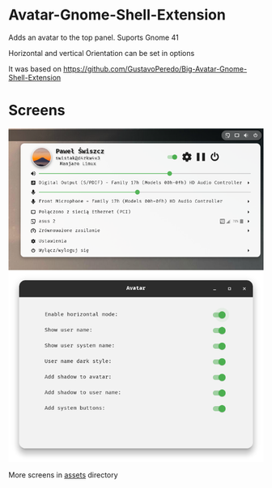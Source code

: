 # Avatar-Gnome-Shell-Extension

Adds an avatar to the top panel. Suports Gnome 41

Horizontal and vertical Orientation can be set in options

It was based on https://github.com/GustavoPeredo/Big-Avatar-Gnome-Shell-Extension


# Screens

<img src="assets/9.png">

<img src="assets/1.png">


More screens in <a href="https://github.com/pawelswiszcz/Avatar-Gnome-Shell-Extension/tree/master/assets">assets</a> directory